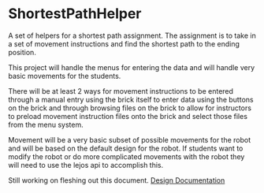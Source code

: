 ShortestPathHelper
==================

A set of helpers for a shortest path assignment. The assignment is to take in a set of movement instructions and find the shortest path to the ending position.

This project will handle the menus for entering the data and will handle very basic movements for the students.

There will be at least 2 ways for movement instructions to be entered through a manual entry using the brick itself to enter data using the buttons on the brick and through browsing files on the brick to allow for instructors to preload movement instruction files onto the brick and select those files from the menu system.

Movement will be a very basic subset of possible movements for the robot and will be based on the default design for the robot.  If students want to modify the robot or do more complicated movements with the robot they will need to use the lejos api to accomplish this.

Still working on fleshing out this document.
[Design Documentation](https://docs.google.com/document/d/1-kHfXjxf7MLncgvYOeGCE64rBsVljTH4mVPJ7MtAusE/edit?usp=sharing)
